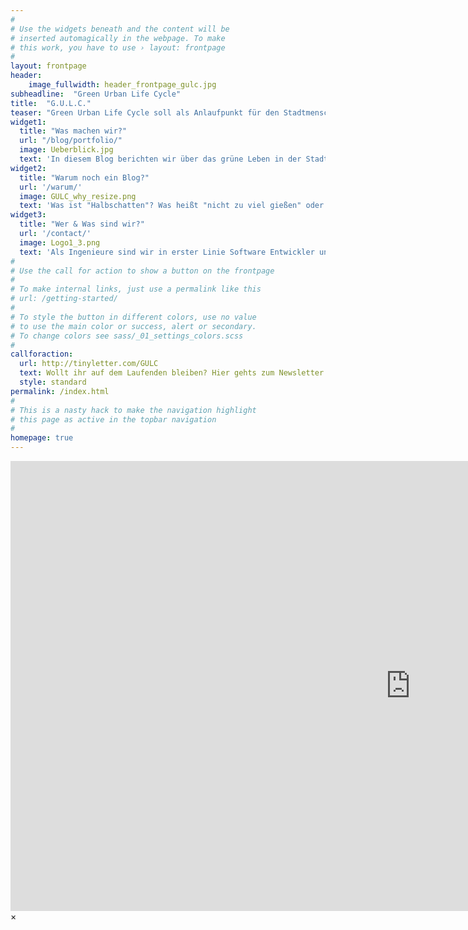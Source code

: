 ```yaml
---
#
# Use the widgets beneath and the content will be
# inserted automagically in the webpage. To make
# this work, you have to use › layout: frontpage
#
layout: frontpage
header:
    image_fullwidth: header_frontpage_gulc.jpg 
subheadline:  "Green Urban Life Cycle"
title:  "G.U.L.C."
teaser: "Green Urban Life Cycle soll als Anlaufpunkt für den Stadtmenschen ohne Grünen Daumen dienen, der Lust auf ein paar Pflanzen hat oder einfach nette Geschichten darüber lesen möchte."
widget1:
  title: "Was machen wir?"
  url: "/blog/portfolio/"
  image: Ueberblick.jpg
  text: 'In diesem Blog berichten wir über das grüne Leben in der Stadt und wie ihr auch ohne grünen Daumen erfolgreich auf kleinstem Raum Obst und Gemüse anbauen könnt. Dafür erklären wir, wie ihr günstig Kompost & Dünger herstellt und mit Problemen wie der richtigen Standortwahl, Ungeziefer und Überwinterung umgeht. Außerdem geben wir euch reichlich Tipps zur schnellen und leckeren Zubereitung eurer Ernte zu saisonalen Gerichten. Und dazu noch das ein oder andere zum Nachmachen, Nachbasteln und Ausprobieren. Viel Spaß! :-)'
widget2:
  title: "Warum noch ein Blog?"
  url: '/warum/'
  image: GULC_why_resize.png
  text: 'Was ist "Halbschatten"? Was heißt "nicht zu viel gießen" oder "mäßig gießen"? Weil wir selber unpräzise Angaben aus persönlichen und beruflichen Wegen verabscheuen, wollen wir in diesem Blog möglichst verständliche und deutliche Tipps geben, wie erfolgreich etwas wächst, ohne schon als Botaniker auf die Welt gekommen zu sein. Dies alles versuchen wir euch, kurz und knapp, mit einer Prise Pfeffer garniert auf dem Silbertablett zu servieren - Bon Appétit!'
widget3:
  title: "Wer & Was sind wir?"
  url: '/contact/'
  image: Logo1_3.png
  text: 'Als Ingenieure sind wir in erster Linie Software Entwickler und den meist einseitigen Alltag vor unseren Monitoren versuchen wir durch Gärtnern auszugleichen. Auch wenn Pflanzen weiß Gott nicht unser natürliches Habitat sind, haben wir gelernt, Dinge zu hinterfragen und teils kreative Lösungen für Probleme zu suchen. Wir lieben es zu kochen, verrückte Dinge auszuprobieren und uns im Grünen aufzuhalten. Auf diese Weise möchten wir unsere Ideen und Erfahrungen mit euch teilen. '
#
# Use the call for action to show a button on the frontpage
#
# To make internal links, just use a permalink like this
# url: /getting-started/
#
# To style the button in different colors, use no value
# to use the main color or success, alert or secondary.
# To change colors see sass/_01_settings_colors.scss
#
callforaction:
  url: http://tinyletter.com/GULC
  text: Wollt ihr auf dem Laufenden bleiben? Hier gehts zum Newsletter... ›
  style: standard
permalink: /index.html
#
# This is a nasty hack to make the navigation highlight
# this page as active in the topbar navigation
#
homepage: true
---
```


<div id="videoModal" class="reveal-modal large" data-reveal="">
  <div class="flex-video widescreen vimeo" style="display: block;">
    <iframe width="1280" height="720" src="https://www.youtube.com/embed/3b5zCFSmVvU" frameborder="0" allowfullscreen></iframe>
  </div>
  <a class="close-reveal-modal">&#215;</a>
</div>
